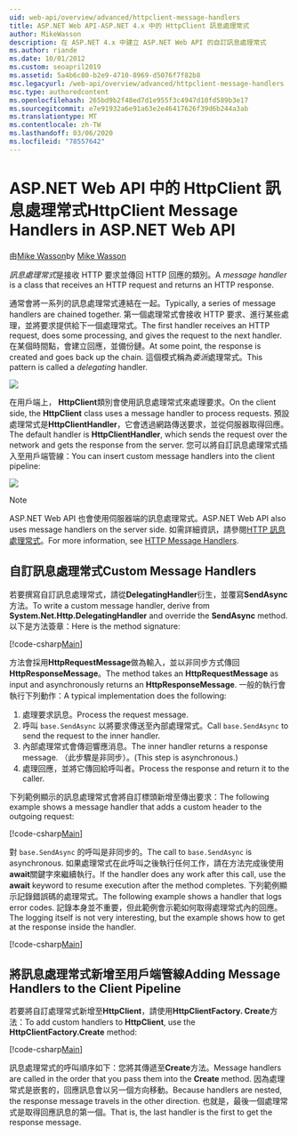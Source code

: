 ```yaml
---
uid: web-api/overview/advanced/httpclient-message-handlers
title: ASP.NET Web API-ASP.NET 4.x 中的 HttpClient 訊息處理常式
author: MikeWasson
description: 在 ASP.NET 4.x 中建立 ASP.NET Web API 的自訂訊息處理常式
ms.author: riande
ms.date: 10/01/2012
ms.custom: seoapril2019
ms.assetid: 5a4b6c80-b2e9-4710-8969-d5076f7f82b8
msc.legacyurl: /web-api/overview/advanced/httpclient-message-handlers
msc.type: authoredcontent
ms.openlocfilehash: 265bd9b2f48ed7d1e955f3c4947d10fd589b3e17
ms.sourcegitcommit: e7e91932a6e91a63e2e46417626f39d6b244a3ab
ms.translationtype: MT
ms.contentlocale: zh-TW
ms.lasthandoff: 03/06/2020
ms.locfileid: "78557642"
---
```

# <a name="httpclient-message-handlers-in-aspnet-web-api"></a><span data-ttu-id="b6bfe-103">ASP.NET Web API 中的 HttpClient 訊息處理常式</span><span class="sxs-lookup"><span data-stu-id="b6bfe-103">HttpClient Message Handlers in ASP.NET Web API</span></span>

<span data-ttu-id="b6bfe-104">由[Mike Wasson](https://github.com/MikeWasson)</span><span class="sxs-lookup"><span data-stu-id="b6bfe-104">by [Mike Wasson](https://github.com/MikeWasson)</span></span>

<span data-ttu-id="b6bfe-105">*訊息處理常式*是接收 HTTP 要求並傳回 HTTP 回應的類別。</span><span class="sxs-lookup"><span data-stu-id="b6bfe-105">A *message handler* is a class that receives an HTTP request and returns an HTTP response.</span></span>

<span data-ttu-id="b6bfe-106">通常會將一系列的訊息處理常式連結在一起。</span><span class="sxs-lookup"><span data-stu-id="b6bfe-106">Typically, a series of message handlers are chained together.</span></span> <span data-ttu-id="b6bfe-107">第一個處理常式會接收 HTTP 要求、進行某些處理，並將要求提供給下一個處理常式。</span><span class="sxs-lookup"><span data-stu-id="b6bfe-107">The first handler receives an HTTP request, does some processing, and gives the request to the next handler.</span></span> <span data-ttu-id="b6bfe-108">在某個時間點，會建立回應，並備份鏈。</span><span class="sxs-lookup"><span data-stu-id="b6bfe-108">At some point, the response is created and goes back up the chain.</span></span> <span data-ttu-id="b6bfe-109">這個模式稱為*委派*處理常式。</span><span class="sxs-lookup"><span data-stu-id="b6bfe-109">This pattern is called a *delegating* handler.</span></span>

![](httpclient-message-handlers/_static/image1.png)

<span data-ttu-id="b6bfe-110">在用戶端上， **HttpClient**類別會使用訊息處理常式來處理要求。</span><span class="sxs-lookup"><span data-stu-id="b6bfe-110">On the client side, the **HttpClient** class uses a message handler to process requests.</span></span> <span data-ttu-id="b6bfe-111">預設處理常式是**HttpClientHandler**，它會透過網路傳送要求，並從伺服器取得回應。</span><span class="sxs-lookup"><span data-stu-id="b6bfe-111">The default handler is **HttpClientHandler**, which sends the request over the network and gets the response from the server.</span></span> <span data-ttu-id="b6bfe-112">您可以將自訂訊息處理常式插入至用戶端管線：</span><span class="sxs-lookup"><span data-stu-id="b6bfe-112">You can insert custom message handlers into the client pipeline:</span></span>

![](httpclient-message-handlers/_static/image2.png)

> [!NOTE]
> <span data-ttu-id="b6bfe-113">ASP.NET Web API 也會使用伺服器端的訊息處理常式。</span><span class="sxs-lookup"><span data-stu-id="b6bfe-113">ASP.NET Web API also uses message handlers on the server side.</span></span> <span data-ttu-id="b6bfe-114">如需詳細資訊，請參閱[HTTP 訊息處理常式](http-message-handlers.md)。</span><span class="sxs-lookup"><span data-stu-id="b6bfe-114">For more information, see [HTTP Message Handlers](http-message-handlers.md).</span></span>

## <a name="custom-message-handlers"></a><span data-ttu-id="b6bfe-115">自訂訊息處理常式</span><span class="sxs-lookup"><span data-stu-id="b6bfe-115">Custom Message Handlers</span></span>

<span data-ttu-id="b6bfe-116">若要撰寫自訂訊息處理常式，請從**DelegatingHandler**衍生，並覆寫**SendAsync**方法。</span><span class="sxs-lookup"><span data-stu-id="b6bfe-116">To write a custom message handler, derive from **System.Net.Http.DelegatingHandler** and override the **SendAsync** method.</span></span> <span data-ttu-id="b6bfe-117">以下是方法簽章：</span><span class="sxs-lookup"><span data-stu-id="b6bfe-117">Here is the method signature:</span></span>

[!code-csharp[Main](httpclient-message-handlers/samples/sample1.cs)]

<span data-ttu-id="b6bfe-118">方法會採用**HttpRequestMessage**做為輸入，並以非同步方式傳回**HttpResponseMessage**。</span><span class="sxs-lookup"><span data-stu-id="b6bfe-118">The method takes an **HttpRequestMessage** as input and asynchronously returns an **HttpResponseMessage**.</span></span> <span data-ttu-id="b6bfe-119">一般的執行會執行下列動作：</span><span class="sxs-lookup"><span data-stu-id="b6bfe-119">A typical implementation does the following:</span></span>

1. <span data-ttu-id="b6bfe-120">處理要求訊息。</span><span class="sxs-lookup"><span data-stu-id="b6bfe-120">Process the request message.</span></span>
2. <span data-ttu-id="b6bfe-121">呼叫 `base.SendAsync` 以將要求傳送至內部處理常式。</span><span class="sxs-lookup"><span data-stu-id="b6bfe-121">Call `base.SendAsync` to send the request to the inner handler.</span></span>
3. <span data-ttu-id="b6bfe-122">內部處理常式會傳迴響應消息。</span><span class="sxs-lookup"><span data-stu-id="b6bfe-122">The inner handler returns a response message.</span></span> <span data-ttu-id="b6bfe-123">（此步驟是非同步）。</span><span class="sxs-lookup"><span data-stu-id="b6bfe-123">(This step is asynchronous.)</span></span>
4. <span data-ttu-id="b6bfe-124">處理回應，並將它傳回給呼叫者。</span><span class="sxs-lookup"><span data-stu-id="b6bfe-124">Process the response and return it to the caller.</span></span>

<span data-ttu-id="b6bfe-125">下列範例顯示的訊息處理常式會將自訂標頭新增至傳出要求：</span><span class="sxs-lookup"><span data-stu-id="b6bfe-125">The following example shows a message handler that adds a custom header to the outgoing request:</span></span>

[!code-csharp[Main](httpclient-message-handlers/samples/sample2.cs)]

<span data-ttu-id="b6bfe-126">對 `base.SendAsync` 的呼叫是非同步的。</span><span class="sxs-lookup"><span data-stu-id="b6bfe-126">The call to `base.SendAsync` is asynchronous.</span></span> <span data-ttu-id="b6bfe-127">如果處理常式在此呼叫之後執行任何工作，請在方法完成後使用**await**關鍵字來繼續執行。</span><span class="sxs-lookup"><span data-stu-id="b6bfe-127">If the handler does any work after this call, use the **await** keyword to resume execution after the method completes.</span></span> <span data-ttu-id="b6bfe-128">下列範例顯示記錄錯誤碼的處理常式。</span><span class="sxs-lookup"><span data-stu-id="b6bfe-128">The following example shows a handler that logs error codes.</span></span> <span data-ttu-id="b6bfe-129">記錄本身並不重要，但此範例會示範如何取得處理常式內的回應。</span><span class="sxs-lookup"><span data-stu-id="b6bfe-129">The logging itself is not very interesting, but the example shows how to get at the response inside the handler.</span></span>

[!code-csharp[Main](httpclient-message-handlers/samples/sample3.cs?highlight=10,13)]

## <a name="adding-message-handlers-to-the-client-pipeline"></a><span data-ttu-id="b6bfe-130">將訊息處理常式新增至用戶端管線</span><span class="sxs-lookup"><span data-stu-id="b6bfe-130">Adding Message Handlers to the Client Pipeline</span></span>

<span data-ttu-id="b6bfe-131">若要將自訂處理常式新增至**HttpClient**，請使用**HttpClientFactory. Create**方法：</span><span class="sxs-lookup"><span data-stu-id="b6bfe-131">To add custom handlers to **HttpClient**, use the **HttpClientFactory.Create** method:</span></span>

[!code-csharp[Main](httpclient-message-handlers/samples/sample4.cs)]

<span data-ttu-id="b6bfe-132">訊息處理常式的呼叫順序如下：您將其傳遞至**Create**方法。</span><span class="sxs-lookup"><span data-stu-id="b6bfe-132">Message handlers are called in the order that you pass them into the **Create** method.</span></span> <span data-ttu-id="b6bfe-133">因為處理常式是嵌套的，回應訊息會以另一個方向移動。</span><span class="sxs-lookup"><span data-stu-id="b6bfe-133">Because handlers are nested, the response message travels in the other direction.</span></span> <span data-ttu-id="b6bfe-134">也就是，最後一個處理常式是取得回應訊息的第一個。</span><span class="sxs-lookup"><span data-stu-id="b6bfe-134">That is, the last handler is the first to get the response message.</span></span>
